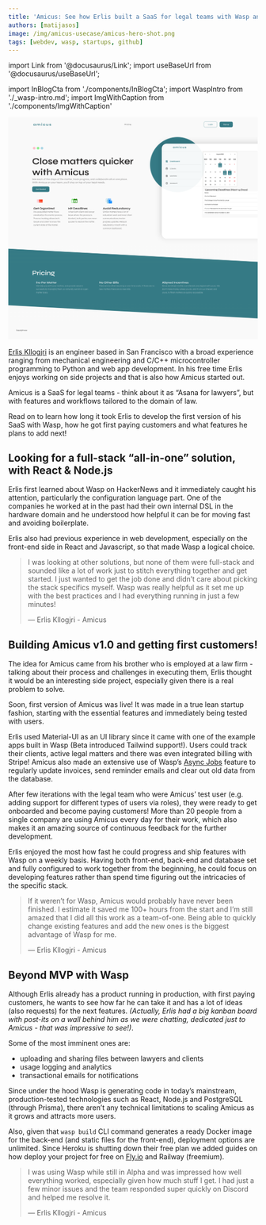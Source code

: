 ```yaml
---
title: 'Amicus: See how Erlis built a SaaS for legal teams with Wasp and got first paying customers!'
authors: [matijasos]
image: /img/amicus-usecase/amicus-hero-shot.png
tags: [webdev, wasp, startups, github]
---
```


import Link from '@docusaurus/Link';
import useBaseUrl from '@docusaurus/useBaseUrl';

import InBlogCta from './components/InBlogCta';
import WaspIntro from './_wasp-intro.md';
import ImgWithCaption from './components/ImgWithCaption'


![amicus hero shot](../static/img/amicus-usecase/amicus-hero-shot.png)


[Erlis Kllogjri](https://github.com/ErlisK) is an engineer based in San Francisco with a broad experience ranging from mechanical engineering and C/C++ microcontroller programming to Python and web app development. In his free time Erlis enjoys working on side projects and that is also how Amicus started out.

Amicus is a SaaS for legal teams - think about it as “Asana for lawyers”, but with features and workflows tailored to the domain of law.

Read on to learn how long it took Erlis to develop the first version of his SaaS with Wasp, how he got first paying customers and what features he plans to add next!

<!--truncate-->

## Looking for a full-stack “all-in-one” solution, with React & Node.js

Erlis first learned about Wasp on HackerNews and it immediately caught his attention, particularly the configuration language part. One of the companies he worked at in the past had their own internal DSL in the hardware domain and he understood how helpful it can be for moving fast and avoiding boilerplate.

Erlis also had previous experience in web development, especially on the front-end side in React and Javascript, so that made Wasp a logical choice.

> I was looking at other solutions, but none of them were full-stack and sounded like a lot of work just to stitch everything together and get started. I just wanted to get the job done and didn’t care about picking the stack specifics myself. Wasp was really helpful as it set me up with the best practices and I had everything running in just a few minutes!
>
> — Erlis Kllogjri - Amicus

## Building Amicus v1.0 and getting first customers!

The idea for Amicus came from his brother who is employed at a law firm - talking about their process and challenges in executing them, Erlis thought it would be an interesting side project, especially given there is a real problem to solve.

Soon, first version of Amicus was live! It was made in a true lean startup fashion, starting with the essential features and immediately being tested with users.

<ImgWithCaption
    alt="Amicus's dashboard"
    source="img/amicus-usecase/amicus-dashboard.png"
    caption="Amicus's dashboard, using Material-UI"
/>

Erlis used Material-UI as an UI library since it came with one of the example apps built in Wasp (Beta introduced Tailwind support!). Users could track their clients, active legal matters and there was even integrated billing with Stripe! Amicus also made an extensive use of Wasp’s [Async Jobs](https://wasp-lang.dev/blog/2022/06/15/jobs-feature-announcement) feature to regularly update invoices, send reminder emails and clear out old data from the database.

After few iterations with the legal team who were Amicus’ test user (e.g. adding support for different types of users via roles), they were ready to get onboarded and become paying customers! More than 20 people from a single company are using Amicus every day for their work, which also makes it an amazing source of continuous feedback for the further development.

Erlis enjoyed the most how fast he could progress and ship features with Wasp on a weekly basis. Having both front-end, back-end and database set and fully configured to work together from the beginning, he could focus on developing features rather than spend time figuring out the intricacies of the specific stack.

> If it weren’t for Wasp, Amicus would probably have never been finished. I estimate it saved me 100+ hours from the start and I’m still amazed that I did all this work as a team-of-one. Being able to quickly change existing features and add the new ones is the biggest advantage of Wasp for me.
>
> — Erlis Kllogjri - Amicus

## Beyond MVP with Wasp

Although Erlis already has a product running in production, with first paying customers, he wants to see how far he can take it and has a lot of ideas (also requests) for the next features. *(Actually, Erlis had a big kanban board with post-its on a wall behind him as we were chatting, dedicated just to Amicus - that was impressive to see!)*. 

Some of the most imminent ones are:

- uploading and sharing files between lawyers and clients
- usage logging and analytics
- transactional emails for notifications

Since under the hood Wasp is generating code in today’s mainstream, production-tested technologies such as React, Node.js and PostgreSQL (through Prisma), there aren’t any technical limitations to scaling Amicus as it grows and attracts more users.

Also, given that `wasp build` CLI command generates a ready Docker image for the back-end (and static files for the front-end), deployment options are unlimited. Since Heroku is shutting down their free plan we added guides on how deploy your project for free on [Fly.io](http://Fly.io) and Railway (freemium).

> I was using Wasp while still in Alpha and was impressed how well everything worked, especially given how much stuff I get. I had just a few minor issues and the team responded super quickly on Discord and helped me resolve it.
>
> — Erlis Kllogjri - Amicus
